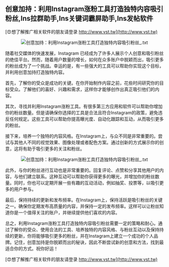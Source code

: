 ## **创意加持：利用Instagram涨粉工具打造独特内容吸引粉丝,Ins拉群助手,Ins关键词霸屏助手,Ins发帖软件**

[😍想了解推广相关软件的朋友请登录 http://www.vst.tw](http://www.vst.tw)

 <center><img src="https://vst.tw/MP4/tuiguang/png/7.png" alt="创意加持：利用Instagram涨粉工具打造独特内容吸引粉丝_.txt"></center>

随着社交媒体的快速发展，Instagram 已经成为了许多人展示个人创意和吸引粉丝的绝佳平台。然而，随着用户数量的增长，如何在众多账户中脱颖而出，吸引更多的粉丝成为了一个挑战。幸运的是，有一些强大的工具可以帮助你实现这个目标，并利用创意加持打造独特内容。

首先，了解你的受众是成功的关键。在你开始制作内容之前，花些时间研究你的目标受众。了解他们的喜好、兴趣和需求，这样你才能够创作出真正吸引他们的内容。

其次，寻找并利用Instagram涨粉工具。有很多第三方应用和软件可以帮助你增加你的粉丝数量。但是请确保你选择的工具是合法且符合Instagram的政策，避免违反任何规定。这些工具可以帮助你提高曝光度、自动化跟踪和互动，从而吸引更多的粉丝。

接下来，培养一个独特的内容风格。在Instagram上，与众不同是非常重要的。尝试与其他人不同的视觉效果、图像处理或者配色方案。通过创新的方式展示你的创意，这将有助于吸引更多的关注和粉丝。

 <center><img src="https://vst.tw/MP4/tuiguang/png/7.png" alt="创意加持：利用Instagram涨粉工具打造独特内容吸引粉丝_.txt"></center>

此外，与你的粉丝进行互动也是非常重要的。回复评论、点赞和分享其他用户的内容，与他们建立联系。这种互动可以帮助你获得更多的曝光，并增加你的粉丝数量。同时，你也可以定期开展一些有趣的互动活动，例如抽奖、投票等，以吸引更多的用户参与。

最后，保持持续的更新和发布频率。在Instagram上，保持活跃是吸引粉丝的关键之一。确保你定期发布高质量的内容，并保持一定的发布频率。这样可以让粉丝知道你是一个值得关注的账户，并继续提供他们喜欢的内容。

总之，利用Instagram涨粉工具打造独特内容吸引粉丝需要一定的策略和耐心。通过了解你的受众、使用合法的工具、培养独特的内容风格、与粉丝互动以及保持持续的更新，你将能够吸引更多的粉丝，并在Instagram上建立一个成功的个人品牌。记住，创意加持是你脱颖而出的秘诀，因此不断尝试新的创意和方法，找到最适合你的方式。祝你好运！

[😍想了解推广相关软件的朋友请登录 http://www.vst.tw](http://www.vst.tw)



